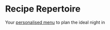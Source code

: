 # Recipe Repertoire

Your [personalised menu](https://atable.github.io/recipe-repertoire) to plan the ideal night in 
